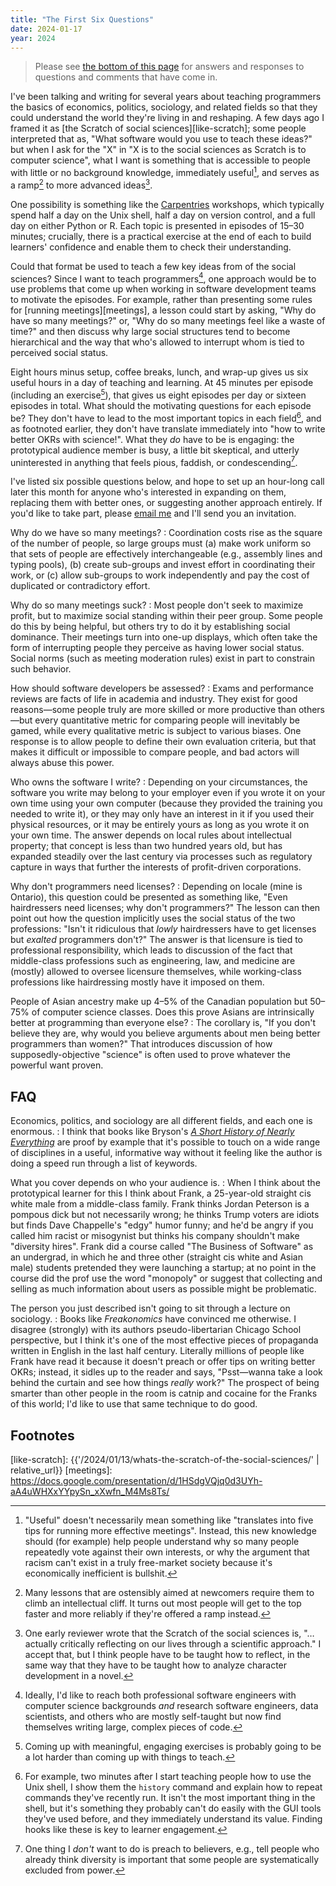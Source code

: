 ```yaml
---
title: "The First Six Questions"
date: 2024-01-17
year: 2024
---
```


> Please see [the bottom of this page](#faq)
> for answers and responses to questions and comments that have come in.

I've been talking and writing for several years
about teaching programmers the basics of economics, politics, sociology, and related fields
so that they could understand the world they're living in and reshaping.
A few days ago I framed it as [the Scratch of social sciences][like-scratch];
some people interpreted that as, "What software would you use to teach these ideas?"
but when I ask for the "X" in "X is to the social sciences as Scratch is to computer science",
what I want is something that is accessible to people with little or no background knowledge,
immediately useful[^useful],
and serves as a ramp[^ramp] to more advanced ideas[^reflection].

One possibility is something like the [Carpentries][carpentries] workshops,
which typically spend half a day on the Unix shell,
half a day on version control,
and a full day on either Python or R.
Each topic is presented in episodes of 15–30 minutes;
crucially,
there is a practical exercise at the end of each
to build learners' confidence and enable them to check their understanding.

Could that format be used to teach a few key ideas from of the social sciences?
Since I want to teach programmers[^audience],
one approach would be to use problems that come up when working in software development teams
to motivate the episodes.
For example,
rather than presenting some rules for [running meetings][meetings],
a lesson could start by asking,
"Why do have so many meetings?"
or,
"Why do so many meetings feel like a waste of time?"
and then discuss why large social structures tend to become hierarchical
and the way that who's allowed to interrupt whom is tied to perceived social status.

Eight hours minus setup, coffee breaks, lunch, and wrap-up
gives us six useful hours in a day of teaching and learning.
At 45 minutes per episode (including an exercise[^exercise]),
that gives us eight episodes per day
or sixteen episodes in total.
What should the motivating questions for each episode be?
They don't have to lead to the most important topics in each field[^fundamental],
and as footnoted earlier,
they don't have translate immediately into "how to write better OKRs with science!".
What they *do* have to be is engaging:
the prototypical audience member is busy,
a little bit skeptical,
and utterly uninterested in anything that feels pious, faddish, or condescending[^believers].

I've listed six possible questions below,
and hope to set up an hour-long call later this month
for anyone who's interested in expanding on them,
replacing them with better ones,
or suggesting another approach entirely.
If you'd like to take part,
please [email me](mailto:{{site.author.email}}) and I'll send you an invitation.

Why do we have so many meetings?
:   Coordination costs rise as the square of the number of people,
    so large groups must (a)
    make work uniform
    so that sets of people are effectively interchangeable (e.g., assembly lines and typing pools),
    (b) create sub-groups and invest effort in coordinating their work,
    or (c) allow sub-groups to work independently and pay the cost of duplicated or contradictory effort.

Why do so many meetings suck?
:   Most people don't seek to maximize profit, but to maximize social standing within their peer group.
    Some people do this by being helpful, but others try to do it by establishing social dominance.
    Their meetings turn into one-up displays,
    which often take the form of interrupting people they perceive as having lower social status.
    Social norms (such as meeting moderation rules) exist in part to constrain such behavior.

How should software developers be assessed?
:   Exams and performance reviews are facts of life in academia and industry.
    They exist for good reasons—some people truly are more skilled or more productive than others—but
    every quantitative metric for comparing people will inevitably be gamed,
    while every qualitative metric is subject to various biases.
    One response is to allow people to define their own evaluation criteria,
    but that makes it difficult or impossible to compare people,
    and bad actors will always abuse this power.

Who owns the software I write?
:   Depending on your circumstances,
    the software you write may belong to your employer
    even if you wrote it on your own time using your own computer
    (because they provided the training you needed to write it),
    or they may only have an interest in it if you used their physical resources,
    or it may be entirely yours as long as you wrote it on your own time.
    The answer depends on local rules about intellectual property;
    that concept is less than two hundred years old,
    but has expanded steadily over the last century
    via processes such as regulatory capture
    in ways that further the interests of profit-driven corporations.

Why don't programmers need licenses?
:   Depending on locale (mine is Ontario),
    this question could be presented as something like,
    "Even hairdressers need licenses; why don't programmers?"
    The lesson can then point out
    how the question implicitly uses the social status of the two professions:
    "Isn't it ridiculous that *lowly* hairdressers have to get licenses
    but *exalted* programmers don't?"
    The answer is that licensure is tied to professional responsibility,
    which leads to discussion of the fact that
    middle-class professions such as engineering, law, and medicine
    are (mostly) allowed to oversee licensure themselves,
    while working-class professions like hairdressing mostly have it imposed on them.

People of Asian ancestry make up 4–5% of the Canadian population but 50–75% of computer science classes. Does this prove Asians are intrinsically better at programming than everyone else?
:   The corollary is,
    "If you don't believe they are,
    why would you believe arguments about men being better programmers than women?"
    That introduces discussion of how supposedly-objective "science" is often used to prove
    whatever the powerful want proven.

<h2 id="faq">FAQ</h2>

Economics, politics, and sociology are all different fields, and each one is enormous.
:   I think that books like Bryson's [*A Short History of Nearly Everything*][bryson]
    are proof by example that it's possible to touch on a wide range of disciplines
    in a useful, informative way
    without it feeling like the author is doing a speed run through a list of keywords.

What you cover depends on who your audience is.
:   When I think about the prototypical learner for this I think about Frank,
    a 25-year-old straight cis white male from a middle-class family.
    Frank thinks Jordan Peterson is a pompous dick but not necessarily wrong;
    he thinks Trump voters are idiots but finds Dave Chappelle's "edgy" humor funny;
    and he'd be angry if you called him racist or misogynist
    but thinks his company shouldn't make "diversity hires".
    Frank did a course called "The Business of Software" as an undergrad,
    in which he and three other (straight cis white and Asian male) students
    pretended they were launching a startup;
    at no point in the course did the prof use the word "monopoly"
    or suggest that collecting and selling as much information about users as possible
    might be problematic.

The person you just described isn't going to sit through a lecture on sociology.
:   Books like *Freakonomics* have convinced me otherwise.
    I disagree (strongly) with its authors pseudo-libertarian Chicago School perspective,
    but I think it's one of the most effective pieces of propaganda
    written in English in the last half century.
    Literally millions of people like Frank have read it
    because it doesn't preach or offer tips on writing better OKRs;
    instead,
    it sidles up to the reader and says,
    "Psst—wanna take a look behind the curtain and see how things *really* work?"
    The prospect of being smarter than other people in the room
    is catnip and cocaine for the Franks of this world;
    I'd like to use that same technique to do good.

## Footnotes

[^useful]: "Useful" doesn't necessarily mean something like "translates into five tips for running more effective meetings". Instead, this new knowledge should (for example) help people understand why so many people repeatedly vote against their own interests, or why the argument that racism can't exist in a truly free-market society because it's economically inefficient is bullshit.

[^ramp]: Many lessons that are ostensibly aimed at newcomers require them to climb an intellectual cliff. It turns out most people will get to the top faster and more reliably if they're offered a ramp instead.

[^reflection]: One early reviewer wrote that the Scratch of the social sciences is, "…actually critically reflecting on our lives through a scientific approach." I accept that, but I think people have to be taught how to reflect, in the same way that they have to be taught how to analyze character development in a novel.

[^audience]: Ideally, I'd like to reach both professional software engineers with computer science backgrounds *and* research software engineers, data scientists, and others who are mostly self-taught but now find themselves writing large, complex pieces of code.

[^exercise]: Coming up with meaningful, engaging exercises is probably going to be a lot harder than coming up with things to teach.

[^fundamental]: For example, two minutes after I start teaching people how to use the Unix shell, I show them the `history` command and explain how to repeat commands they've recently run. It isn't the most important thing in the shell, but it's something they probably can't do easily with the GUI tools they've used before, and they immediately understand its value. Finding hooks like these is key to learner engagement.

[^believers]: One thing I *don't* want to do is preach to believers, e.g., tell people who already think diversity is important that some people are systematically excluded from power.

[bryson]: https://en.wikipedia.org/wiki/A_Short_History_of_Nearly_Everything
[carpentries]: https://carpentries.org/
[like-scratch]: {{'/2024/01/13/whats-the-scratch-of-the-social-sciences/' | relative_url}}
[meetings]: https://docs.google.com/presentation/d/1HSdgVQjq0d3UYh-aA4uWHXxYYpySn_xXwfn_M4Ms8Ts/
